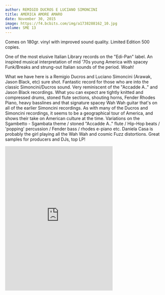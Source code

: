 ```yaml
---
author: REMIGIO DUCROS E LUCIANO SIMONCINI
title: AMERICA AMORE AMARO
date: November 30, 2015
image: https://f4.bcbits.com/img/a1738288162_10.jpg
volume: SME 13
---
```


Comes on 180gr. vinyl with improved sound quality. Limited Edition 500 copies.

One of the most elusive Italian Library records on the "Edi-Pan" label. An inspired musical interpretation of mid '70s young America with spacey Funk/Breaks and strung-out Italian sounds of the period. Woah! 

What we have here is a Remigio Ducros and Luciano Simoncini (Arawak, Jason Black, etc) sure shot. Fantastic record for those who are into the classic Simoncini/Ducros sound. Very reminiscent of the "Accadde A.." and Jason Black recordings. What you can expect are tightly knitted and compressed drums, stoned flute sections, shouting horns, Fender Rhodes Piano, heavy basslines and that signature spacey Wah Wah guitar that's on all of the earlier Simoncini recordings. As with many of the Ducros and Simoncini recordings, it seems to be a geographical tour of America, and shows their take on American culture at the time. Variations on the Sgambetto - Sgambata theme / stoned "Accadde A.." flute / Hip-Hop beats / 'popping' percussion / Fender bass / rhodes e-piano etc. Daniela Casa is probably the girl playing all the Wah Wah and cosmic Fuzz distortions. Great samples for producers and DJs, top LP!

<iframe style="border: 0; width: 350px; height: 470px;" src="https://bandcamp.com/EmbeddedPlayer/album=2574849919/size=large/bgcol=ffffff/linkcol=0687f5/tracklist=false/transparent=true/" seamless><a href="http://sonormusiceditions.bandcamp.com/album/america-amore-amaro">AMERICA AMORE AMARO by R. Ducros, L. Simoncini</a></iframe>
